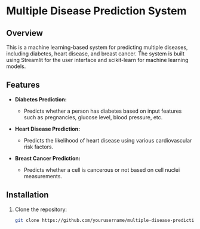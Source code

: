 # Multiple Disease Prediction System

## Overview

This is a machine learning-based system for predicting multiple diseases, including diabetes, heart disease, and breast cancer. The system is built using Streamlit for the user interface and scikit-learn for machine learning models.

## Features

- **Diabetes Prediction:**
  - Predicts whether a person has diabetes based on input features such as pregnancies, glucose level, blood pressure, etc.

- **Heart Disease Prediction:**
  - Predicts the likelihood of heart disease using various cardiovascular risk factors.

- **Breast Cancer Prediction:**
  - Predicts whether a cell is cancerous or not based on cell nuclei measurements.

## Installation

1. Clone the repository:
   ```bash
   git clone https://github.com/yourusername/multiple-disease-prediction.git
